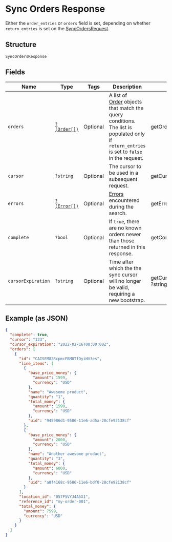 
# Sync Orders Response

Either the `order_entries` or `orders` field is set, depending on whether
`return_entries` is set on the [SyncOrdersRequest](../../doc/apis/orders.md#search-orders).

## Structure

`SyncOrdersResponse`

## Fields

| Name | Type | Tags | Description | Getter | Setter |
|  --- | --- | --- | --- | --- | --- |
| `orders` | [`?(Order[])`](../../doc/models/order.md) | Optional | A list of<br>[Order](../../doc/models/order.md) objects that match the query conditions. The list is populated only if<br>`return_entries` is set to `false` in the request. | getOrders(): ?array | setOrders(?array orders): void |
| `cursor` | `?string` | Optional | The cursor to be used in a subsequent request. | getCursor(): ?string | setCursor(?string cursor): void |
| `errors` | [`?(Error[])`](../../doc/models/error.md) | Optional | [Errors](../../doc/models/error.md) encountered during the search. | getErrors(): ?array | setErrors(?array errors): void |
| `complete` | `?bool` | Optional | If `true`, there are no known orders newer than those returned in this response. | getComplete(): ?bool | setComplete(?bool complete): void |
| `cursorExpiration` | `?string` | Optional | Time after which the the sync cursor will no longer be valid, requiring a new bootstrap. | getCursorExpiration(): ?string | setCursorExpiration(?string cursorExpiration): void |

## Example (as JSON)

```json
{
  "complete": true,
  "cursor": "123",
  "cursor_expiration": "2022-02-16T00:00:00Z",
  "orders": [
    {
      "id": "CAISEM82RcpmcFBM0TfOyiHV3es",
      "line_items": [
        {
          "base_price_money": {
            "amount": 1599,
            "currency": "USD"
          },
          "name": "Awesome product",
          "quantity": "1",
          "total_money": {
            "amount": 1599,
            "currency": "USD"
          },
          "uid": "945986d1-9586-11e6-ad5a-28cfe92138cf"
        },
        {
          "base_price_money": {
            "amount": 2000,
            "currency": "USD"
          },
          "name": "Another awesome product",
          "quantity": "3",
          "total_money": {
            "amount": 6000,
            "currency": "USD"
          },
          "uid": "a8f4168c-9586-11e6-bdf0-28cfe92138cf"
        }
      ],
      "location_id": "057P5VYJ4A5X1",
      "reference_id": "my-order-001",
      "total_money": {
        "amount": 7599,
        "currency": "USD"
      }
    }
  ]
}
```

